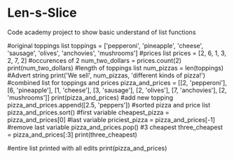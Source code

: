 # Len-s-Slice
Code academy project to show basic understand of list functions




#original toppings list
toppings = ['pepperoni', 'pineapple', 'cheese', 'sausage', 'olives', 'anchovies', 'mushrooms']
#prices list
prices = [2, 6, 1, 3, 2, 7, 2]
#occurences of 2
num_two_dollars = prices.count(2)
print(num_two_dollars)
#length of toppings list
num_pizzas = len(toppings)
#Advert string
print('We sell', num_pizzas, 'different kinds of pizza!')
#combined list for toppings and prices
pizza_and_prices = [[2, 'pepperoni'], [6, 'pineapple'], [1, 'cheese'], [3, 'sausage'], [2, 'olives'], [7, 'anchovies'], [2, 'mushrooms']]
print(pizza_and_prices)
#add new topping
pizza_and_prices.append([2.5, 'peppers'])
#sorted pizza and price list
pizza_and_prices.sort()
#first variable
cheapest_pizza = pizza_and_prices[0]
#last variable
priciest_pizza = pizza_and_prices[-1]
#remove last variable
pizza_and_prices.pop()
#3 cheapest
three_cheapest = pizza_and_prices[:3]
print(three_cheapest)

#entire list printed with all edits
print(pizza_and_prices)
